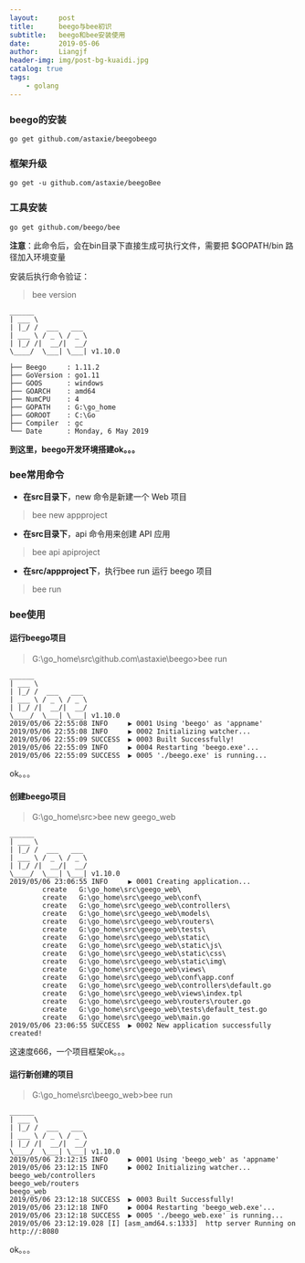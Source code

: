 ```yaml
---
layout:     post                  
title:      beego与bee初识
subtitle:   beego和bee安装使用
date:       2019-05-06
author:     Liangjf                  
header-img: img/post-bg-kuaidi.jpg
catalog: true                      
tags:                       
    - golang
---
```


### beego的安装
`go get github.com/astaxie/beegobeego`

### 框架升级
`go get -u github.com/astaxie/beegoBee`

### 工具安装
`go get github.com/beego/bee`

**注意**：此命令后，会在bin目录下直接生成可执行文件，需要把 $GOPATH/bin 路径加入环境变量

安装后执行命令验证：
> bee version

	______
	| ___ \
	| |_/ /  ___   ___
	| ___ \ / _ \ / _ \
	| |_/ /|  __/|  __/
	\____/  \___| \___| v1.10.0
	
	├── Beego     : 1.11.2
	├── GoVersion : go1.11
	├── GOOS      : windows
	├── GOARCH    : amd64
	├── NumCPU    : 4
	├── GOPATH    : G:\go_home
	├── GOROOT    : C:\Go
	├── Compiler  : gc
	└── Date      : Monday, 6 May 2019

**到这里，beego开发环境搭建ok。。。**

### bee常用命令
- **在src目录下**，new 命令是新建一个 Web 项目
> bee new appproject

- **在src目录下**，api 命令用来创建 API 应用
> bee api apiproject

- **在src/appproject下**，执行bee run 运行 beego 项目
> bee run

### bee使用
#### 运行beego项目

> G:\go_home\src\github.com\astaxie\beego>bee run

	______
	| ___ \
	| |_/ /  ___   ___
	| ___ \ / _ \ / _ \
	| |_/ /|  __/|  __/
	\____/  \___| \___| v1.10.0
	2019/05/06 22:55:08 INFO     ▶ 0001 Using 'beego' as 'appname'
	2019/05/06 22:55:08 INFO     ▶ 0002 Initializing watcher...
	2019/05/06 22:55:09 SUCCESS  ▶ 0003 Built Successfully!
	2019/05/06 22:55:09 INFO     ▶ 0004 Restarting 'beego.exe'...
	2019/05/06 22:55:09 SUCCESS  ▶ 0005 './beego.exe' is running...

ok。。。

#### 创建beego项目

> G:\go_home\src>bee new geego_web

	______
	| ___ \
	| |_/ /  ___   ___
	| ___ \ / _ \ / _ \
	| |_/ /|  __/|  __/
	\____/  \___| \___| v1.10.0
	2019/05/06 23:06:55 INFO     ▶ 0001 Creating application...
	        create   G:\go_home\src\geego_web\
	        create   G:\go_home\src\geego_web\conf\
	        create   G:\go_home\src\geego_web\controllers\
	        create   G:\go_home\src\geego_web\models\
	        create   G:\go_home\src\geego_web\routers\
	        create   G:\go_home\src\geego_web\tests\
	        create   G:\go_home\src\geego_web\static\
	        create   G:\go_home\src\geego_web\static\js\
	        create   G:\go_home\src\geego_web\static\css\
	        create   G:\go_home\src\geego_web\static\img\
	        create   G:\go_home\src\geego_web\views\
	        create   G:\go_home\src\geego_web\conf\app.conf
	        create   G:\go_home\src\geego_web\controllers\default.go
	        create   G:\go_home\src\geego_web\views\index.tpl
	        create   G:\go_home\src\geego_web\routers\router.go
	        create   G:\go_home\src\geego_web\tests\default_test.go
	        create   G:\go_home\src\geego_web\main.go
	2019/05/06 23:06:55 SUCCESS  ▶ 0002 New application successfully created!

这速度666，一个项目框架ok。。。

#### 运行新创建的项目

> G:\go_home\src\beego_web>bee run

	______
	| ___ \
	| |_/ /  ___   ___
	| ___ \ / _ \ / _ \
	| |_/ /|  __/|  __/
	\____/  \___| \___| v1.10.0
	2019/05/06 23:12:15 INFO     ▶ 0001 Using 'beego_web' as 'appname'
	2019/05/06 23:12:15 INFO     ▶ 0002 Initializing watcher...
	beego_web/controllers
	beego_web/routers
	beego_web
	2019/05/06 23:12:18 SUCCESS  ▶ 0003 Built Successfully!
	2019/05/06 23:12:18 INFO     ▶ 0004 Restarting 'beego_web.exe'...
	2019/05/06 23:12:18 SUCCESS  ▶ 0005 './beego_web.exe' is running...
	2019/05/06 23:12:19.028 [I] [asm_amd64.s:1333]  http server Running on http://:8080

ok。。。